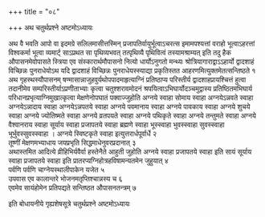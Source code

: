 +++
title = "०८"

+++
अथ चतुर्थप्रश्ने अष्टमोऽध्यायः

अथ वै भवति आपो वा इदमग्रे सलिलमासीत्तस्मिन् प्रजापतिर्वायुर्भूत्वाऽचरत्स इमामपश्यत्तां वराहो भूत्वाऽहरत्तां विश्वकर्मा भूत्वा व्यमार्ट् साऽप्रथत सा पृथिव्यभवत् तत्पृथिव्यै पृथिवित्वं तस्यामश्राम्यत् इति तदु हैक औपासनमेवोपासते स्त्रिया एव संस्कारार्थमौपासनो नित्यो धार्योऽनुगतो मन्थ्यः श्रोत्रियागाराद्वाऽऽहार्यो द्वादशाहं विच्छिन्नः पुनराधेयोऽथ यदि द्वादशाहं विच्छिन्नः पुनराधेयस्स्याद्या प्रकृतिस्तत आहरणमित्युक्तमेतत्सन्तिष्ठते १  
अथ गृहस्थस्यौपासनम् षण्मासान्नाजुहवुर्यथोपपादमाहृत्याग्निं प्रतिष्ठाप्य परिस्तीर्य द्वादशाहप्रायश्चित्तं हुत्वा तदानीमेव सम्परिस्तीर्याऽप्रणीताभ्याः कृत्वा चतुश्शरावमोदनं श्रपयित्वाऽभिघार्योदञ्चमुद्वास्य प्रतिष्ठितमभिघार्य परिधानप्रभृत्याग्निमुखात्कृत्वा मेक्षणेनोपघातं पक्वाज्जुहोति अग्नये स्वाहा सोमाय स्वाहा अग्नयेऽन्नवते स्वाहा अग्नयेऽन्नादाय स्वाहा अग्नयेऽन्नपतये स्वाहा अग्नये पवमानाय स्वाहा अग्नये पावकाय स्वाहा अग्नये शुचये स्वाहा अग्नये ज्योतिष्मते स्वाहा अग्नये व्रतपयते स्वाहा अग्नये पथिकृते स्वाहा अग्नये तन्तुमते स्वाहा अग्नये वैश्वानराय स्वाहा सूर्याय स्वाहा प्रजापतये स्वाहा ब्रह्मणे स्वाहा भूस्स्वाहा भुवस्स्वाहा सुवस्स्वाहा भूर्भुवस्सुवस्स्वाहा । अग्नये स्विष्टकृते स्वाहा इत्युत्तरार्धपूर्वार्धे २  
तूष्णीं मेक्षणमभ्याधाय जयप्रभृति सिद्धमाधेनुवरप्रदानात् ३  
अथास्तमित आदित्ये व्रीहिभिर्यवैर्वा हस्तेनैते आहुती जुहोति अग्नये स्वाहा प्रजापतये स्वाहा इति सायं सूर्याय स्वाहा प्रजापतये स्वाहा इति प्रातरप्यग्निहोत्रहविषामन्यतमेन जुहुयात् ४  
पर्वणि पर्वणि चाग्नेयस्थालीपाकेन यजेत ५  
उपवास एव कालान्तरे भोजनमतृप्तिश्चान्नस्य च ६  
एवमेव सायंहोमेन प्रतिपद्यते सन्तिष्ठत औपासनतन्त्रम् ७  

इति बोधायनीये गृह्यशेषसूत्रे चतुर्थप्रश्ने अष्टमोऽध्यायः

